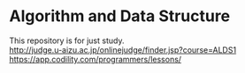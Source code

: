 # Algorithm and Data Structure
This repository is for just study.  
http://judge.u-aizu.ac.jp/onlinejudge/finder.jsp?course=ALDS1  
https://app.codility.com/programmers/lessons/
